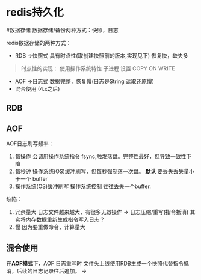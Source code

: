 # redis持久化
#数据存储 
数据存储/备份两种方式：快照，日志

redis数据存储的两种方式：
- RDB ->快照式 具有时点性(取创建快照前的版本,实现见下) 恢复快，缺失多
 > 时点性的实现： 使用操作系统特性 子进程 设置 COPY ON WRITE
- AOF ->日志式 数据完整，恢复慢(日志是String 读取还原慢)
- 混合使用 (4.x之后)

## RDB

## AOF
AOF日志刷写频率：
1. 每操作
    会调用操作系统指令 fsync,触发落盘。完整性最好，但导致一致性下降
2. 每秒钟
    操作系统(OS)缓冲刷写，但每秒强制落一次盘。 **默认** 要丢失丢失量小于一个 buffer
3. 操作系统(OS)缓冲刷写
    操作系统控制 往往丢失一个buffer.

缺陷：
1. 冗余量大 日志文件越来越大，有很多无效操作 
   -> 日志压缩/重写(指令抵消) 其实将内存数据重新生成指令写入日志？
2. 慢 因为要重做命令，计算量大

## 混合使用
在**AOF模式**下，AOF 日志重写时 文件头上线使用RDB生成一个快照代替指令抵消，后续的日志记录往后追加。
->